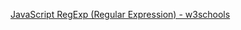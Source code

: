 [JavaScript RegExp (Regular Expression) - w3schools](https://www.geeksforgeeks.org/javascript-regexpregular-expression/)
